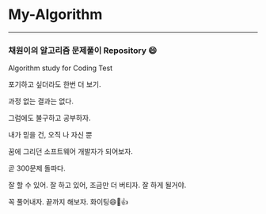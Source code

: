# My-Algorithm

----

### 채원이의 알고리즘 문제풀이 Repository :smile:

Algorithm study for Coding Test



포기하고 싶더라도 한번 더 보기.

과정 없는 결과는 없다.

그럼에도 불구하고 공부하자.

내가 믿을 건, 오직 나 자신 뿐

꿈에 그리던 소프트웨어 개발자가 되어보자.

곧 300문제 돌파다.

잘 할 수 있어. 잘 하고 있어, 조금만 더 버티자. 잘 하게 될거야. 

꼭 풀어내자. 끝까지 해보자. 화이팅:smile::blue_heart::thumbsup: